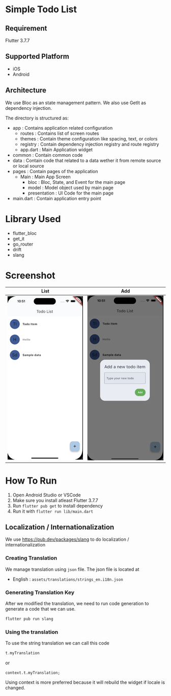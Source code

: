 # Simple Todo List

## Requirement

Flutter 3.7.7

## Supported Platform

- iOS
- Android

## Architecture

We use Bloc as an state management pattern. We also use GetIt as dependency injection.

The directory is structured as:

- app : Contains application related configuration
    - routes : Contains list of screen routes
    - themes : Contain theme configuration like spacing, text, or colors
    - registry : Contain dependency injection registry and route registry
    - app.dart : Main Application widget
- common : Contain common code
- data : Contain code that related to a data wether it from remote source or local source
- pages : Contain pages of the application
    - Main : Main App Screen
        - bloc : Bloc, State, and Event for the main page
        - model : Model object used by main page
        - presentation : UI Code for the main page
- main.dart : Contain application entry point

# Library Used

- flutter_bloc
- get_it
- go_router
- drift
- slang

# Screenshot

| List | Add |
| -- | -- |
| ![](screenshots/list.png) | ![](screenshots/add.png) |

# How To Run

1. Open Android Studio or VSCode
2. Make sure you install atleast Flutter 3.7.7
3. Run `flutter pub get` to install dependency
4. Run it with `flutter run lib/main.dart`

## Localization / Internationalization

We use https://pub.dev/packages/slang to do localization / internationalization

### Creating Translation

We manage translation using `json` file. The json file is located at

- English : `assets/translations/strings_en.i18n.json`

### Generating Translation Key

After we modified the translation, we need to run code generation to generate a code that we can use.

```bash
flutter pub run slang
```

### Using the translation

To use the string translation we can call this code

```dart
t.myTranslation
```

or

```
context.t.myTranslation;
```

Using context is more preferred because it will rebuild the widget if locale is changed.